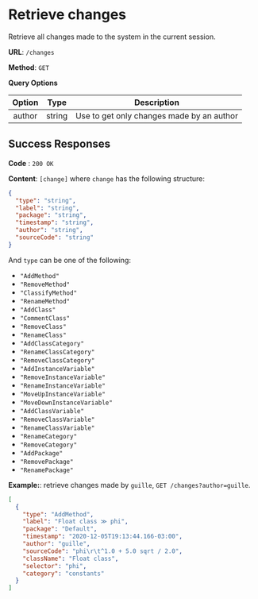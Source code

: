 # Retrieve changes

Retrieve all changes made to the system in the current session.

**URL**: `/changes`

**Method**: `GET`

**Query Options**

| Option |  Type  | Description                               |
| :----: | :----: | ----------------------------------------- |
| author | string | Use to get only changes made by an author |

## Success Responses

**Code** : `200 OK`

**Content**: `[change]` where `change` has the following structure:

```json
{
  "type": "string",
  "label": "string",
  "package": "string",
  "timestamp": "string",
  "author": "string",
  "sourceCode": "string"
}
```

And `type` can be one of the following:

- `"AddMethod"`
- `"RemoveMethod"`
- `"ClassifyMethod"`
- `"RenameMethod"`
- `"AddClass"`
- `"CommentClass"`
- `"RemoveClass"`
- `"RenameClass"`
- `"AddClassCategory"`
- `"RenameClassCategory"`
- `"RemoveClassCategory"`
- `"AddInstanceVariable"`
- `"RemoveInstanceVariable"`
- `"RenameInstanceVariable"`
- `"MoveUpInstanceVariable"`
- `"MoveDownInstanceVariable"`
- `"AddClassVariable"`
- `"RemoveClassVariable"`
- `"RenameClassVariable"`
- `"RenameCategory"`
- `"RemoveCategory"`
- `"AddPackage"`
- `"RemovePackage"`
- `"RenamePackage"`

**Example:**: retrieve changes made by `guille`, `GET /changes?author=guille`.

```json
[
  {
    "type": "AddMethod",
    "label": "Float class ≫ phi",
    "package": "Default",
    "timestamp": "2020-12-05T19:13:44.166-03:00",
    "author": "guille",
    "sourceCode": "phi\r\t^1.0 + 5.0 sqrt / 2.0",
    "className": "Float class",
    "selector": "phi",
    "category": "constants"
  }
]
```

